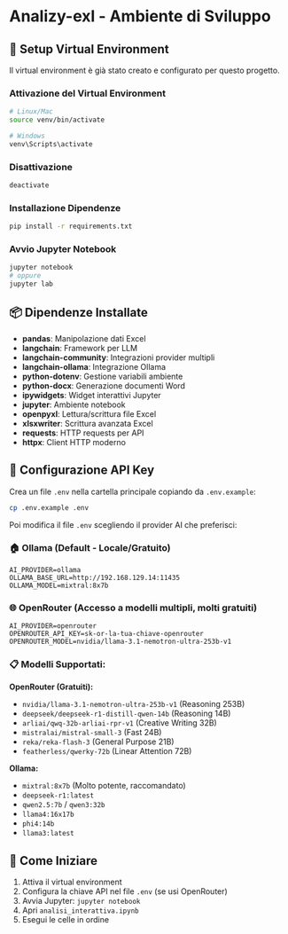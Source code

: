 # Analizy-exl - Ambiente di Sviluppo

## 🔧 Setup Virtual Environment

Il virtual environment è già stato creato e configurato per questo progetto.

### Attivazione del Virtual Environment

```bash
# Linux/Mac
source venv/bin/activate

# Windows
venv\Scripts\activate
```

### Disattivazione
```bash
deactivate
```

### Installazione Dipendenze
```bash
pip install -r requirements.txt
```

### Avvio Jupyter Notebook
```bash
jupyter notebook
# oppure
jupyter lab
```

## 📦 Dipendenze Installate

- **pandas**: Manipolazione dati Excel
- **langchain**: Framework per LLM
- **langchain-community**: Integrazioni provider multipli
- **langchain-ollama**: Integrazione Ollama
- **python-dotenv**: Gestione variabili ambiente
- **python-docx**: Generazione documenti Word
- **ipywidgets**: Widget interattivi Jupyter
- **jupyter**: Ambiente notebook
- **openpyxl**: Lettura/scrittura file Excel
- **xlsxwriter**: Scrittura avanzata Excel
- **requests**: HTTP requests per API
- **httpx**: Client HTTP moderno

## 🔑 Configurazione API Key

Crea un file `.env` nella cartella principale copiando da `.env.example`:

```bash
cp .env.example .env
```

Poi modifica il file `.env` scegliendo il provider AI che preferisci:

### 🏠 **Ollama** (Default - Locale/Gratuito)
```env
AI_PROVIDER=ollama
OLLAMA_BASE_URL=http://192.168.129.14:11435
OLLAMA_MODEL=mixtral:8x7b
```

### 🌐 **OpenRouter** (Accesso a modelli multipli, molti gratuiti)
```env
AI_PROVIDER=openrouter
OPENROUTER_API_KEY=sk-or-la-tua-chiave-openrouter
OPENROUTER_MODEL=nvidia/llama-3.1-nemotron-ultra-253b-v1
```

### 📋 **Modelli Supportati:**

**OpenRouter (Gratuiti):**
- `nvidia/llama-3.1-nemotron-ultra-253b-v1` (Reasoning 253B)
- `deepseek/deepseek-r1-distill-qwen-14b` (Reasoning 14B)
- `arliai/qwq-32b-arliai-rpr-v1` (Creative Writing 32B)
- `mistralai/mistral-small-3` (Fast 24B)
- `reka/reka-flash-3` (General Purpose 21B)
- `featherless/qwerky-72b` (Linear Attention 72B)

**Ollama:**
- `mixtral:8x7b` (Molto potente, raccomandato)
- `deepseek-r1:latest`
- `qwen2.5:7b` / `qwen3:32b`
- `llama4:16x17b`
- `phi4:14b`
- `llama3:latest`

## 🚀 Come Iniziare

1. Attiva il virtual environment
2. Configura la chiave API nel file `.env` (se usi OpenRouter)
3. Avvia Jupyter: `jupyter notebook`
4. Apri `analisi_interattiva.ipynb`
5. Esegui le celle in ordine

